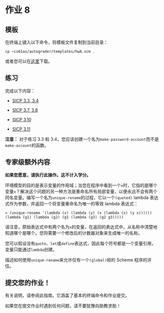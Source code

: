 # 作业 8

## 模板

在终端上键入以下命令，将模板文件复制到当前目录：

```
cp ~cs61as/autograder/templates/hw8.scm . 
```

或者您可以在[这里](http://inst.eecs.berkeley.edu/~cs61as/templates/hw8.scm)下载。

## 练习

完成以下内容：

+   [SICP 3.3, 3.4](http://mitpress.mit.edu/sicp/full-text/book/book-Z-H-20.html#%_thm_3.3)

+   [SICP 3.7, 3.8](http://mitpress.mit.edu/sicp/full-text/book/book-Z-H-20.html#%_thm_3.7)

+   [SICP 3.10](http://mitpress.mit.edu/sicp/full-text/book/book-Z-H-21.html#%25_thm_3.10)

+   [SICP 3.11](http://mitpress.mit.edu/sicp/full-text/book/book-Z-H-21.html#%25_thm_3.11)

**注意：** 对于练习 3.3 和 3.4，您应该创建一个名为`make-password-account`而不是`make-account`的函数。

## 专家级额外内容

**如果您愿意，请执行此操作。这不计入学分。**

环境模型的目的是表示变量的作用域；当您在程序中看到一个`x`时，它指的是哪个变量`x`？解决这个问题的另一种方法是重命名所有局部变量，以便永远不会有两个同名变量。编写一个名为`unique-rename`的过程，它以一个`(quoted)` lambda 表达式作为参数，并返回一个将变量重命名为唯一的等效 lambda 表达式：

```
> (unique-rename '(lambda (x) (lambda (y) (x (lambda (x) (y x))))))
(lambda (g1) (lambda (g2) (g1 (lambda (g3) (g2 g3))))) 
```

请注意，原始表达式中有两个名为`x`的变量，在返回的表达式中，从名称中清楚地知道哪个是哪个。您将需要一个修改后的计数器对象来生成唯一的名称。

您可以假设没有`quote`、`let`或`define`表达式，因此每个符号都是一个变量引用，变量只能通过`lambda`创建。

描述如何使用`unique-rename`来允许仅有一个`(global)`帧的 Scheme 程序的评估。

## 提交您的作业！

有关说明，请参阅此指南。它涵盖了基本的终端命令和作业提交。

如果您在提交作业时遇到任何问题，请不要犹豫向助教求助！
